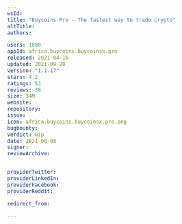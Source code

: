 ```yaml
---
wsId: 
title: "Buycoins Pro - The fastest way to trade crypto"
altTitle: 
authors:

users: 1000
appId: africa.buycoins.buycoinsx.pro
released: 2021-04-16
updated: 2021-09-20
version: "1.1.17"
stars: 4.2
ratings: 53
reviews: 38
size: 34M
website: 
repository: 
issue: 
icon: africa.buycoins.buycoinsx.pro.png
bugbounty: 
verdict: wip
date: 2021-08-08
signer: 
reviewArchive:


providerTwitter: 
providerLinkedIn: 
providerFacebook: 
providerReddit: 

redirect_from:

---
```



